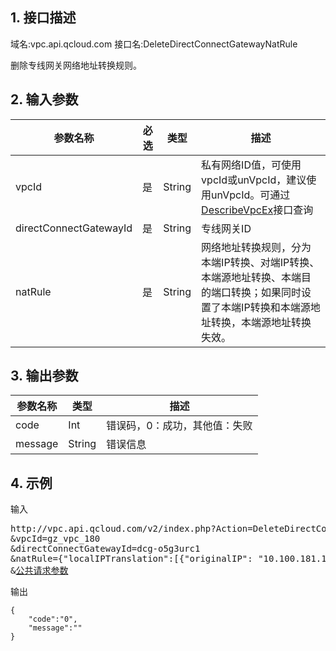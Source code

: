 ## 1. 接口描述
域名:vpc.api.qcloud.com
接口名:DeleteDirectConnectGatewayNatRule

删除专线网关网络地址转换规则。

## 2. 输入参数
| 参数名称 | 必选  | 类型 | 描述 |
|---------|---------|---------|---------|
| vpcId | 是 | String | 私有网络ID值，可使用vpcId或unVpcId，建议使用unVpcId。可通过<a href="http://tcecqpoc.fsphere.cn/doc/api/245/%E6%9F%A5%E8%AF%A2%E7%A7%81%E6%9C%89%E7%BD%91%E7%BB%9C%E5%88%97%E8%A1%A8" title="DescribeVpcEx">DescribeVpcEx</a>接口查询 |
| directConnectGatewayId | 是 | String | 专线网关ID|
| natRule | 是 | String | 网络地址转换规则，分为本端IP转换、对端IP转换、本端源地址转换、本端目的端口转换；如果同时设置了本端IP转换和本端源地址转换，本端源地址转换失效。|


## 3. 输出参数
| 参数名称 | 类型 | 描述 |
|---------|---------|---------|
| code | Int | 错误码，0：成功，其他值：失败|
| message | String | 错误信息|


## 4. 示例
输入
<pre>
http://vpc.api.qcloud.com/v2/index.php?Action=DeleteDirectConnectGatewayNatRule
&vpcId=gz_vpc_180
&directConnectGatewayId=dcg-o5g3urc1
&natRule={"localIPTranslation":[{"originalIP": "10.100.181.10","translationIP":"172.16.2.3"}]}
&<a href="http://tcecqpoc.fsphere.cn/doc/api/229/6976">公共请求参数</a>
</pre>
输出
```
{
    "code":"0",
    "message":""
}
```


